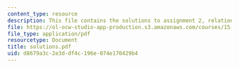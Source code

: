 ```yaml
---
content_type: resource
description: This file contains the solutions to assignment 2, relational databases.
file: https://ol-ocw-studio-app-production.s3.amazonaws.com/courses/15-561-information-technology-essentials-spring-2005/d8679a3c2e3ddf4c196e074e170429b4_solutions.pdf
file_type: application/pdf
resourcetype: Document
title: solutions.pdf
uid: d8679a3c-2e3d-df4c-196e-074e170429b4
---
```

